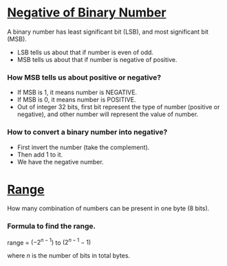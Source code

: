 # <u>Negative of Binary Number</u>

A binary number has least significant bit (LSB), and most significant bit (MSB).

-   LSB tells us about that if number is even of odd.
-   MSB tells us about that if number is negative of positive.

### How MSB tells us about positive or negative?

-   If MSB is 1, it means number is NEGATIVE.
-   If MSB is 0, it means number is POSITIVE.
-   Out of integer 32 bits, first bit represent the type of number (positive or negative), and other number will represent the value of number.

### How to convert a binary number into negative?

-   First invert the number (take the complement).
-   Then add 1 to it.
-   We have the negative number.

# <u>Range</u>

How many combination of numbers can be present in one byte (8 bits).

### Formula to find the range.

range = $(-2^{n-1})$ to $(2^{n-1} - 1)$

where $n$ is the number of bits in total bytes.
